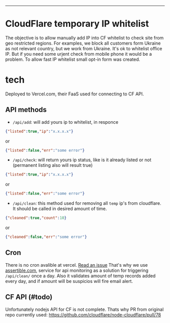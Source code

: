 
---

# CloudFlare temporary IP whitelist

The objective is to allow manually add IP into CF whitelist to check site from geo restricted regions.
For examples, we block all customers form Ukraine as not relevant country, but we work from Ukraine. It's ok to whitelist office IP. But if you need some urjent check from mobile phone it would be a problem. 
To allow fast IP whitelist small opt-in form was created.

# tech
Deployed to Vercel.com, their FaaS used for connecting to CF API.

## API methods
- `/api/add`: will add yours ip to whitelist, in responce
```json
{"listed":true,"ip":"x.x.x.x"}
```
or
```json
{"listed":false,"err":"some error"}
```
- `/api/check`: will return yours ip status, like is it already listed or not (permanent listing also will result true)
```json
{"listed":true,"ip":"x.x.x.x"}
```
or
```json
{"listed":false,"err":"some error"}
```
- `/api/clean`: this method used for removing all `temp` ip's from cloudflare. It should be called in desired amount of time.
```json
{"cleaned":true,"count":10}
```
or
```json
{"cleaned":false,"err":"some error"}
```


## Cron
There is no cron avalible at vercel. [Read an issue](https://github.com/vercel/vercel/issues/146)
That's why we use [assertible.com](https://assertible.com), service for api monitoring as a solution for triggering `/api/clean/` once a day. Also it validates amount of temp records added every day, and if amount will be suspicios will fire email alert.

## CF API (#todo)
Unfortunately nodejs API for CF is not complete. Thats why PR from original repo currently used:
https://github.com/cloudflare/node-cloudflare/pull/78
